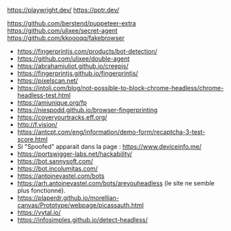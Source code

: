 https://playwright.dev/
https://pptr.dev/

https://github.com/berstend/puppeteer-extra
https://github.com/ulixee/secret-agent
https://github.com/kkoooqq/fakebrowser

- https://fingerprintjs.com/products/bot-detection/
- https://github.com/ulixee/double-agent
- https://abrahamjuliot.github.io/creepjs/
- https://fingerprintjs.github.io/fingerprintjs/
- https://pixelscan.net/
- https://intoli.com/blog/not-possible-to-block-chrome-headless/chrome-headless-test.html
- https://amiunique.org/fp
- https://niespodd.github.io/browser-fingerprinting
- https://coveryourtracks.eff.org/
- http://f.vision/
- https://antcpt.com/eng/information/demo-form/recaptcha-3-test-score.html
- Si "Spoofed" apparait dans la page : https://www.deviceinfo.me/
- https://portswigger-labs.net/hackability/
- https://bot.sannysoft.com/
- https://bot.incolumitas.com/
- https://antoinevastel.com/bots
- https://arh.antoinevastel.com/bots/areyouheadless (le site ne semble plus
  fonctionné).
- https://plaperdr.github.io/morellian-canvas/Prototype/webpage/picassauth.html
- https://vytal.io/
- https://infosimples.github.io/detect-headless/
